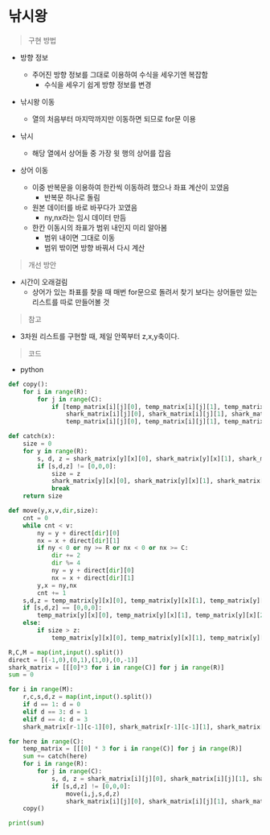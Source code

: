 # 낚시왕

> 구현 방법

- 방향 정보
  - 주어진 방향 정보를 그대로 이용하여 수식을 세우기엔 복잡함
    - 수식을 세우기 쉽게 방향 정보를 변경

- 낚시왕 이동
  - 열의 처음부터 마지막까지만 이동하면 되므로 for문 이용
- 낚시
  - 해당 열에서 상어들 중 가장 윗 행의 상어를 잡음
- 상어 이동
  - 이중 반복문을 이용하여 한칸씩 이동하려 했으나 좌표 계산이 꼬였음
    - 반복문 하나로 돌림
  - 원본 데이터를 바로 바꾸다가 꼬였음
    - ny,nx라는 임시 데이터 만듬
  - 한칸 이동시의 좌표가 범위 내인지 미리 알아봄
    - 범위 내이면 그대로 이동
    - 범위 밖이면 방향 바꿔서 다시 계산



> 개선 방안

- 시간이 오래걸림
  - 상어가 있는 좌표를 찾을 때 매번 for문으로 돌려서 찾기 보다는 상어들만 있는 리스트를 따로 만들어볼 것



> 참고

- 3차원 리스트를 구현할 때, 제일 안쪽부터 z,x,y축이다.



> 코드

- python

```python
def copy():
    for i in range(R):
        for j in range(C):
            if [temp_matrix[i][j][0], temp_matrix[i][j][1], temp_matrix[i][j][2]] != [0,0,0]:
                shark_matrix[i][j][0], shark_matrix[i][j][1], shark_matrix[i][j][2] = temp_matrix[i][j][0], temp_matrix[i][j][1], temp_matrix[i][j][2]
                temp_matrix[i][j][0], temp_matrix[i][j][1], temp_matrix[i][j][2] = 0, 0, 0

def catch(x):
    size = 0
    for y in range(R):
        s, d, z = shark_matrix[y][x][0], shark_matrix[y][x][1], shark_matrix[y][x][2]
        if [s,d,z] != [0,0,0]:
            size = z
            shark_matrix[y][x][0], shark_matrix[y][x][1], shark_matrix[y][x][2] = 0, 0, 0
            break
    return size

def move(y,x,v,dir,size):
    cnt = 0
    while cnt < v:
        ny = y + direct[dir][0]
        nx = x + direct[dir][1]
        if ny < 0 or ny >= R or nx < 0 or nx >= C:
            dir += 2
            dir %= 4
            ny = y + direct[dir][0]
            nx = x + direct[dir][1]
        y,x = ny,nx
        cnt += 1
    s,d,z = temp_matrix[y][x][0], temp_matrix[y][x][1], temp_matrix[y][x][2]
    if [s,d,z] == [0,0,0]:
        temp_matrix[y][x][0], temp_matrix[y][x][1], temp_matrix[y][x][2] = v, dir, size
    else:
        if size > z:
            temp_matrix[y][x][0], temp_matrix[y][x][1], temp_matrix[y][x][2] = v, dir, size

R,C,M = map(int,input().split())
direct = [(-1,0),(0,1),(1,0),(0,-1)]
shark_matrix = [[[0]*3 for i in range(C)] for j in range(R)]
sum = 0

for i in range(M):
    r,c,s,d,z = map(int,input().split())
    if d == 1: d = 0
    elif d == 3: d = 1
    elif d == 4: d = 3
    shark_matrix[r-1][c-1][0], shark_matrix[r-1][c-1][1], shark_matrix[r-1][c-1][2] = s, d, z

for here in range(C):
    temp_matrix = [[[0] * 3 for i in range(C)] for j in range(R)]
    sum += catch(here)
    for i in range(R):
        for j in range(C):
            s, d, z = shark_matrix[i][j][0], shark_matrix[i][j][1], shark_matrix[i][j][2]
            if [s,d,z] != [0,0,0]:
                move(i,j,s,d,z)
                shark_matrix[i][j][0], shark_matrix[i][j][1], shark_matrix[i][j][2] = 0, 0, 0
    copy()

print(sum)
```



